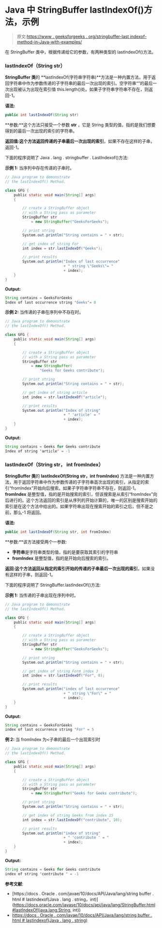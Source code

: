 # Java 中 StringBuffer lastIndexOf()方法，示例

> 原文:[https://www . geeksforgeeks . org/stringbuffer-last indexof-method-in-Java-with-examples/](https://www.geeksforgeeks.org/stringbuffer-lastindexof-method-in-java-with-examples/)

在 StringBuffer 类中，根据传递给它的参数，有两种类型的 lastIndexOf()方法。

### lastIndexOf（String str）

**StringBuffer 类**的 **lastIndexOf(字符串字符串)**方法是一种内置方法，用于返回字符串中作为参数传递的子字符串的最后一次出现的索引。空字符串“”的最后一次出现被认为出现在索引值 this.length()处。如果子字符串字符串不存在，则返回-1。

**语法:**

```java
public int lastIndexOf(String str)
```

**参数:**这个方法只接受一个参数 **str** ，它是 String 类型的值，指的是我们想要得到的最后一次出现的索引的字符串。

**返回值:**这个方法返回**传递的子串最后一次出现的索引**，如果不存在这样的子串，返回-1。

下面的程序说明了 Java . lang . stringbuffer . LastIndexof()方法:

**示例 1:** 当序列中存在传递的子串时。

```java
// Java program to demonstrate
// the lastIndexOf() Method.

class GFG {
    public static void main(String[] args)
    {

        // create a StringBuffer object
        // with a String pass as parameter
        StringBuffer str
            = new StringBuffer("GeeksForGeeks");

        // print string
        System.out.println("String contains = " + str);

        // get index of string For
        int index = str.lastIndexOf("Geeks");

        // print results
        System.out.println("Index of last occurrence"
                           + " string \"Geeks\"= "
                           + index);
    }
}
```

**Output:**

```java
String contains = GeeksForGeeks
Index of last occurrence string "Geeks"= 8

```

**示例 2:** 当传递的子串在序列中不存在时。

```java
// Java program to demonstrate
// the lastIndexOf() Method.

class GFG {
    public static void main(String[] args)
    {

        // create a StringBuffer object
        // with a String pass as parameter
        StringBuffer str
            = new StringBuffer(
                "Geeks for Geeks contribute");

        // print string
        System.out.println("String contains = " + str);

        // get index of string article
        int index = str.lastIndexOf("article");

        // print results
        System.out.println("Index of string"
                           + " 'article' = "
                           + index);
    }
}
```

**Output:**

```java
String contains = Geeks for Geeks contribute
Index of string 'article' = -1

```

### lastIndexOf（String str， int fromIndex）

**StringBuffer 类**的 **lastIndexOf(String str，int fromIndex)** 方法是一种内置方法，用于返回字符串中作为参数传递的子字符串首次出现的索引，从指定的索引“fromIndex”开始向后搜索。如果子字符串字符串不存在，则返回-1。 **fromIndex** 是整型值，指的是开始搜索的索引，但该搜索是从索引“fromIndex”向后进行的。这个方法返回的索引是从序列的开始计算的，唯一的区别是搜索开始的索引是在这个方法中给出的。如果字符串出现在搜索开始的索引之后，但不是之前，那么-1 将返回。

**语法:**

```java
public int lastIndexOf(String str, int fromIndex)
```

**参数:**该方法接受两个一参数:

*   **字符串**是字符串类型的值，指的是要获取其索引的字符串
*   **fromIndex** 是整型值，指的是开始向后搜索的索引。

**返回:**这个方法返回**从指定的索引开始的传递的子串最后一次出现的索引**，如果没有这样的子串，则返回-1。

下面的程序说明了 StringBuffer.lastIndexOf()方法:

**示例 1:** 当传递的子串出现在序列中时。

```java
// Java program to demonstrate
// the lastIndexOf() Method.

class GFG {
    public static void main(String[] args)
    {

        // create a StringBuffer object
        // with a String pass as parameter
        StringBuffer str
            = new StringBuffer("GeeksForGeeks");

        // print string
        System.out.println("String contains = " + str);

        // get index of string Form index 3
        int index = str.lastIndexOf("For", 8);

        // print results
        System.out.println("index of last occurrence"
                           + " string \"For\" = "
                           + index);
    }
}
```

**Output:**

```java
String contains = GeeksForGeeks
index of last occurrence string "For" = 5

```

**例 2:** 当 fromIndex 为<子串的最后一个出现索引时

```java
// Java program to demonstrate
// the lastIndexOf() Method.

class GFG {
    public static void main(String[] args)
    {

        // create a StringBuffer object
        // with a String pass as parameter
        StringBuffer str
            = new StringBuffer("Geeks for Geeks contribute");

        // print string
        System.out.println("String contains = " + str);

        // get index of string Geeks from index 15
        int index = str.lastIndexOf("contribute", 10);

        // print results
        System.out.println("index of string"
                           + " 'contribute ' = "
                           + index);
    }
}
```

**Output:**

```java
String contains = Geeks for Geeks contribute
index of string 'contribute ' = -1

```

**参考文献**:

*   [https://docs . Oracle . com/javae/10/docs/API/Java/lang/string buffer . html # lastindexof(Java . lang . string，int)](https://docs.oracle.com/javase/10/docs/api/java/lang/StringBuffer.html#lastIndexOf(java.lang.String, int))
*   [https://docs . Oracle . com/javae/10/docs/API/Java/lang/string buffer . html # lastindexof(Java . lang . string)](https://docs.oracle.com/javase/10/docs/api/java/lang/StringBuffer.html#lastIndexOf(java.lang.String))
